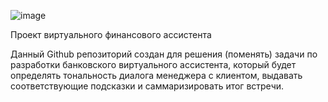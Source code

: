 ![image](https://github.com/ZakatZakat/Financial_Assistant/assets/87801157/66b8953f-6410-4f42-8a49-fb08f2bfa3e5)

Проект виртуального финансового ассистента

Данный Github репозиторий создан для решения (поменять) задачи по разработки банковского виртуального ассистента, который будет определять тональность диалога менеджера с клиентом, выдавать соответствующие подсказки и саммаризировать итог встречи.

